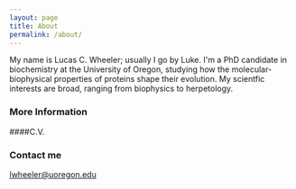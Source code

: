```yaml
---
layout: page
title: About
permalink: /about/
---
```


My name is Lucas C. Wheeler; usually I go by Luke. I'm a PhD candidate in biochemistry 
at the University of Oregon, studying how the molecular-biophysical properties of proteins
shape their evolution. My scientfic interests are broad, ranging from biophysics to 
herpetology. 

### More Information

####C.V. 

### Contact me

[lwheeler@uoregon.edu](mailto:email@domain.com)
